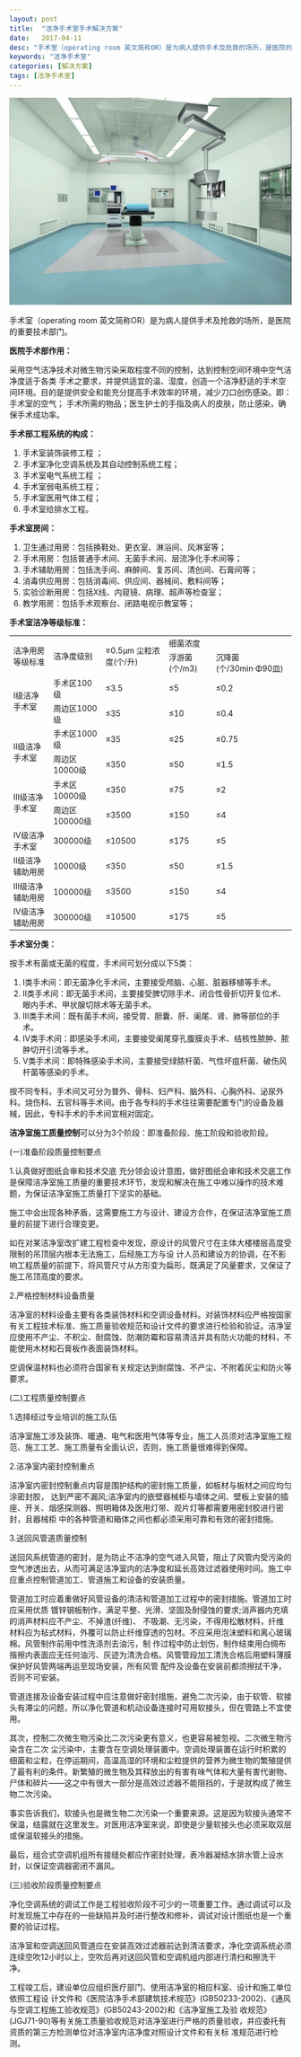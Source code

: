 ```yaml
---
layout: post
title:  "洁净手术室手术解决方案"
date:   2017-04-11
desc: "手术室（operating room 英文简称OR）是为病人提供手术及抢救的场所，是医院的重要技术部门。"
keywords: "洁净手术室"
categories: [解决方案]
tags: [洁净手术室]
---
```


![](/static/img/2017/04/1102.jpg)

手术室（operating room 英文简称OR）是为病人提供手术及抢救的场所，是医院的重要技术部门。

**医院手术部作用：**

采用空气洁净技术对微生物污染采取程度不同的控制，达到控制空间环境中空气洁净度适于各类 手术之要求，并提供适宜的温、湿度，创造一个洁净舒适的手术空间环境。目的是提供安全和能充分提高手术效率的环境，减少刀口创伤感染。即：手术室的空气； 手术所需的物品；医生护士的手指及病人的皮肤，防止感染，确保手术成功率。

**手术部工程系统的构成：**

1. 手术室装饰装修工程 ； 
2. 手术室净化空调系统及其自动控制系统工程；
3. 手术室电气系统工程 ； 
4. 手术室弱电系统工程；       
5. 手术室医用气体工程；  
6. 手术室给排水工程。

**手术室房间：**

1. 卫生通过用房：包括换鞋处、更衣室、淋浴间、风淋室等；
2. 手术用房：包括普通手术间、无菌手术间、层流净化手术间等；
3. 手术辅助用房：包括洗手间、麻醉间、复苏间、清创间、石膏间等；
4. 消毒供应用房：包括消毒间、供应间、器械间、敷料间等；
5. 实验诊断用房：包括X线、内窥镜、病理、超声等检查室；
6. 教学用房：包括手术观察台、闭路电视示教室等；

**手术室洁净等级标准：**

<table>
    <tbody>
        <tr>
            <td rowspan="2">洁净用房等级标准</td>
            <td rowspan="2">洁净度级别</td>
            <td rowspan="2">≥0.5μm 尘粒浓度(个/升)</td>
            <td colspan="2">细菌浓度</td>
        </tr>
        <tr>
            <td>浮游菌(个/m3)</td>
            <td>沉降菌(个/30min·Φ90皿)</td>
        </tr>
        <tr>
            <td rowspan="2">Ⅰ级洁净手术室</td>
            <td>手术区100级</td>
            <td>≤3.5</td>
            <td>≤5</td>
            <td>≤0.2</td>
        </tr>
        <tr>
            <td>周边区1000级</td>
            <td>≤35</td>
            <td>≤10</td>
            <td>≤0.4</td>
        </tr>
        <tr>
            <td rowspan="2">II级洁净手术室</td>
            <td>手术区1000级</td>
            <td>≤35</td>
            <td>≤25</td>
            <td>≤0.75</td>
        </tr>
        <tr>
            <td>周边区10000级</td>
            <td>≤350</td>
            <td>≤50</td>
            <td>≤1.5</td>
        </tr>
        <tr>
            <td rowspan="2">III级洁净手术室</td>
            <td>手术区10000级</td>
            <td>≤350</td>
            <td>≤75</td>
            <td>≤2</td>
        </tr>
        <tr>
            <td>周边区100000级</td>
            <td>≤3500</td>
            <td>≤150</td>
            <td>≤4</td>
        </tr>
        <tr>
            <td>Ⅳ级洁净手术室</td>
            <td>300000级</td>
            <td>≤10500</td>
            <td>≤175</td>
            <td>≤5</td>
        </tr>
        <tr>
            <td>Ⅱ级洁净辅助用房</td>
            <td>10000级</td>
            <td>≤350</td>
            <td>≤50</td>
            <td>≤1.5</td>
        </tr>
        <tr>
            <td>Ⅲ级洁净辅助用房</td>
            <td>100000级</td>
            <td>≤3500</td>
            <td>≤150</td>
            <td>≤4</td>
        </tr>
        <tr>
            <td>Ⅳ级洁净辅助用房</td>
            <td>300000级</td>
            <td>≤10500</td>
            <td>≤175</td>
            <td>≤5</td>
        </tr>
    </tbody>
</table>

**手术室分类：**

按手术有菌或无菌的程度，手术间可划分成以下5类：

1. I类手术间：即无菌净化手术间，主要接受颅脑、心脏、脏器移植等手术。 
2. Ⅱ类手术间：即无菌手术间，主要接受脾切除手术、闭合性骨折切开复位术、眼内手术、甲状腺切除术等无菌手术。 
3. Ⅲ类手术间：既有菌手术间，接受胃、胆囊、肝、阑尾、肾、肺等部位的手术。 
4. Ⅳ类手术间：即感染手术间，主要接受阑尾穿孔腹膜炎手术、结核性脓肿、脓肿切开引流等手术。 
5. V类手术间：即特殊感染手术间，主要接受绿脓杆菌、气性坏疽杆菌、破伤风杆菌等感染的手术。 

按不同专科，手术间又可分为普外、骨科、妇产科、脑外科、心胸外科、泌尿外科。烧伤科、五官科等手术间。由于各专科的手术往往需要配置专门的设备及器械，因此，专科手术的手术间宜相对固定。 

**洁净室施工质量控制**可以分为3个阶段：即准备阶段、施工阶段和验收阶段。

(一)准备阶段质量控制要点

1.认真做好图纸会审和技术交底 充分领会设计意图，做好图纸会审和技术交底工作是保障洁净室施工质量的重要技术环节，发现和解决在施工中难以操作的技术难题，为保证洁净室施工质量打下坚实的基础。 

施工中会出现各种矛盾，这需要施工方与设计、建设方合作，在保证洁净室施工质量的前提下进行合理变更。 

如在对某洁净室改扩建工程检查中发现，原设计的风管尺寸在主体大楼楼层高度受限制的吊顶层内根本无法施工，后经施工方与设 计人员和建设方的协调，在不影响工程质量的前提下，将风管尺寸从方形变为扁形，既满足了风量要求，又保证了施工吊顶高度的要求。 

2.严格控制材料设备质量 

洁净室的材料设备主要有各类装饰材料和空调设备材料。对装饰材料应严格按国家有关工程技术标准、施工质量验收规范和设计文件的要求进行检验和验证。洁净室应使用不产尘、不积尘、耐腐蚀、防潮防霉和容易清洁并具有防火功能的材料，不能使用木材和石膏板作表面装饰材料。

空调保温材料也必须符合国家有关规定达到耐腐蚀、不产尘、不附着灰尘和防火等要求。

(二)工程质量控制要点 

1.选择经过专业培训的施工队伍 

洁净室施工涉及装饰、暖通、电气和医用气体等专业，施工人员须对洁净室施工规范、施工工艺、施工质量有全面认识，否则，施工质量很难得到保障。

2.洁净室内密封控制重点 

洁净室内密封控制重点内容是围护结构的密封施工质量，如板材与板材之间应均匀涂密封胶， 达到严密不漏风;洁净室内的嵌壁器械柜与墙体之间、壁板上安装的插座、开关、烟感探测器、照明箱体及医用灯带、观片灯等都需要用密封胶进行密封，且器械柜 中的各种管道和箱体之间也都必须采用可靠和有效的密封措施。

3.送回风管道质量控制 

送回风系统管道的密封，是为防止不洁净的空气进入风管，阻止了风管内受污染的空气渗透出去，从而可满足洁净室内的洁净度和延长高效过滤器使用时间。施工中应重点控制管道加工、管道施工和设备的安装质量。 

管道加工时应着重做好风管设备的清洁和管道加工过程中的密封措施。管道加工时应采用优质 镀锌钢板制作，满足平整、光滑、坚固及耐侵蚀的要求;消声器内充填的消声材料应不产尘、不掉渣(纤维)、 不吸潮、无污染，不得用松散材料，纤维材料应为毡式材料，外覆可以防止纤维穿透的包材。不应采用泡沫塑料和离心玻璃棉。风管制作前用中性洗涤剂去油污，制 作过程中防止划伤，制作结束用白绸布揩擦内表面应无任何油污、灰迹为清洗合格。风管管段加工清洗合格后用塑料薄膜保护好风管两端再运至现场安装，所有风管 配件及设备在安装前都须擦拭干净，否则不可安装。 

管道连接及设备安装过程中应注意做好密封措施，避免二次污染，由于软管、软接头有滞尘的问题，所以净化管道和机动设备连接时可用软接头，但在管路上不宜使用。

其次，控制二次微生物污染比二次污染更有意义，也更容易被忽视。二次微生物污染含在二次 尘污染中，主要含在空调处理装置中。空调处理装置在运行时积累的 细菌和尘粒，在停运期间，高温高湿的环境和尘粒提供的营养为微生物的繁殖提供了最有利的条件。新繁殖的微生物及其释放出的有害有味气体和大量有害代谢物、 尸体和碎片——这之中有很大一部分是高效过滤器不能阻挡的，于是就构成了微生物二次污染。 

事实告诉我们，软接头也是微生物二次污染一个重要来源。这是因为软接头通常不保温，结露就在这里发生。对医用洁净室来说，即使是少量软接头也必须采取双层或保温软接头的措施。 

最后，组合式空调机组所有接缝处都应作密封处理，表冷器凝结水排水管上设水封，以保证空调器密闭不漏风。 

(三)验收阶段质量控制要点 

净化空调系统的调试工作是工程验收阶段不可少的一项重要工作。通过调试可以及时发现施工中存在的一些缺陷并及时进行整改和修补，调试对设计图纸也是一个重要的验证过程。 

洁净室和空调送回风管道应在安装高效过滤器前达到清洁要求，净化空调系统必须连续空吹12小时以上，空吹后再对送回风管和空调机组内部进行清扫和擦洗干净。

工程竣工后，建设单位应组织医疗部门、使用洁净室的相应科室、设计和施工单位依照工程设 计文件和《医院洁净手术部建筑技术规范》(GB50233-2002)、《通风与空调工程施工验收规范》(GB50243-2002)和《洁净室施工及验 收规范》(JGJ71-90)等有关施工质量验收规范对洁净室进行严格的质量验收，并应委托有资质的第三方检测单位对洁净室内洁净度对照设计文件和有关标 准规范进行检测。
